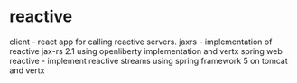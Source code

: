 # reactive

client - react app for calling reactive servers.
jaxrs - implementation of reactive jax-rs 2.1 using openliberty implementation and vertx
spring web reactive - implement reactive streams using spring framework 5 on tomcat and vertx
